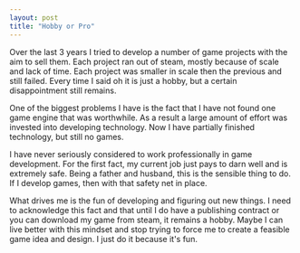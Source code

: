 ```yaml
---
layout: post
title: "Hobby or Pro"
---
```


Over the last 3 years I tried to develop a number of game projects with 
the aim to sell them. Each project ran out of steam, mostly because of 
scale and lack of time. Each project was smaller in scale then the 
previous and still failed. Every time I said oh it is just a hobby, but 
a certain disappointment still remains. 

One of the biggest problems I have is the fact that I have not found one 
game engine that was worthwhile. As a result a large amount of effort 
was invested into developing technology. Now I have partially finished 
technology, but still no games. 

I have never seriously considered to work professionally in game 
development. For the first fact, my current job just pays to darn well 
and is extremely safe. Being a father and husband, this is the sensible 
thing to do. If I develop games, then with that safety net in place. 

What drives me is the fun of developing and figuring out new things. I 
need to acknowledge this fact and that until I do have a publishing 
contract or you can download my game from steam, it remains a hobby. 
Maybe I can live better with this mindset and stop trying to force me to 
create a feasible game idea and design. I just do it because it's fun. 

